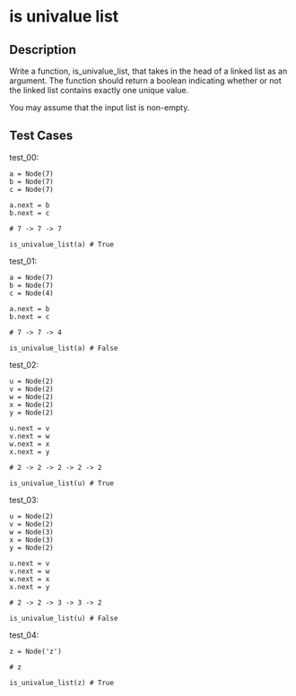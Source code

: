 # is univalue list

## Description

Write a function, is_univalue_list, that takes in the head of a linked list as an argument. The function should return a boolean indicating whether or not the linked list contains exactly one unique value.

You may assume that the input list is non-empty.

## Test Cases

test_00:

```text
a = Node(7)
b = Node(7)
c = Node(7)

a.next = b
b.next = c

# 7 -> 7 -> 7

is_univalue_list(a) # True
```

test_01:

```text
a = Node(7)
b = Node(7)
c = Node(4)

a.next = b
b.next = c

# 7 -> 7 -> 4

is_univalue_list(a) # False
```

test_02:

```text
u = Node(2)
v = Node(2)
w = Node(2)
x = Node(2)
y = Node(2)

u.next = v
v.next = w
w.next = x
x.next = y

# 2 -> 2 -> 2 -> 2 -> 2

is_univalue_list(u) # True
```

test_03:

```text
u = Node(2)
v = Node(2)
w = Node(3)
x = Node(3)
y = Node(2)

u.next = v
v.next = w
w.next = x
x.next = y

# 2 -> 2 -> 3 -> 3 -> 2

is_univalue_list(u) # False
```

test_04:

```text
z = Node('z')

# z

is_univalue_list(z) # True
```
